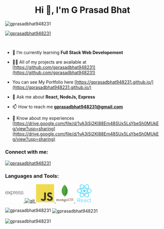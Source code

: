 <h1 align="center">Hi 👋, I'm G Prasad Bhat</h1>
<p align="left"> <img src="https://komarev.com/ghpvc/?username=gprasadbhat948231&label=Profile%20views&color=0e75b6&style=flat" alt="gprasadbhat948231" /> </p>

<p align="left"> <a href="https://github.com/ryo-ma/github-profile-trophy"><img src="https://github-profile-trophy.vercel.app/?username=gprasadbhat948231" alt="gprasadbhat948231" /></a> </p>

<p align="left"> <a href="https://twitter.com/" target="blank"><img src="https://img.shields.io/twitter/follow/?logo=twitter&style=for-the-badge" alt="" /></a> </p>

- 🌱 I’m currently learning **Full Stack Web Developement**

- 👨‍💻 All of my projects are available at [https://github.com/gprasadbhat948231](https://github.com/gprasadbhat948231)

- You can see My Portfolio here [https://gprasadbhat948231.github.io/](https://gprasadbhat948231.github.io/)

- 💬 Ask me about **React, NodeJs, Express**

- 📫 How to reach me **gprasadbhat948231@gmail.com**

- 📄 Know about my experiences [https://drive.google.com/file/d/1vA3jSj2Kl88Em48SUx5LsYbeSh0MUkEg/view?usp=sharing](https://drive.google.com/file/d/1vA3jSj2Kl88Em48SUx5LsYbeSh0MUkEg/view?usp=sharing)

<h3 align="left">Connect with me:</h3>
<p align="left">
<a href="https://www.linkedin.com/in/g-prasad-bhat-1b1345155/" target="blank"><img align="center" src="https://raw.githubusercontent.com/rahuldkjain/github-profile-readme-generator/master/src/images/icons/Social/linked-in-alt.svg" alt="gprasadbhat948231" height="30" width="40" /></a>
</p>

<h3 align="left">Languages and Tools:</h3>
<p align="left"> <a href="https://expressjs.com" target="_blank" rel="noreferrer"> <img src="https://raw.githubusercontent.com/devicons/devicon/master/icons/express/express-original-wordmark.svg" alt="express" width="60" height="60"/> </a> <a href="https://git-scm.com/" target="_blank" rel="noreferrer"> <img src="https://www.vectorlogo.zone/logos/git-scm/git-scm-icon.svg" alt="git" width="60" height="60"/> </a> <a href="https://developer.mozilla.org/en-US/docs/Web/JavaScript" target="_blank" rel="noreferrer"> <img src="https://raw.githubusercontent.com/devicons/devicon/master/icons/javascript/javascript-original.svg" alt="javascript" width="60" height="60"/> </a>  <a href="https://www.mongodb.com/" target="_blank" rel="noreferrer"> <img src="https://raw.githubusercontent.com/devicons/devicon/master/icons/mongodb/mongodb-original-wordmark.svg" alt="mongodb" width="60" height="60"/> </a> <a href="https://reactjs.org/" target="_blank" rel="noreferrer"> <img src="https://raw.githubusercontent.com/devicons/devicon/master/icons/react/react-original-wordmark.svg" alt="react" width="60" height="60"/> </a> </p>

<p><img align="left" src="https://github-readme-stats.vercel.app/api/top-langs?username=gprasadbhat948231&show_icons=true&locale=en&layout=compact" alt="gprasadbhat948231" /></p>

<p>&nbsp;<img align="center" src="https://github-readme-stats.vercel.app/api?username=gprasadbhat948231&show_icons=true&locale=en" alt="gprasadbhat948231" /></p>

<p><img align="center" src="https://github-readme-streak-stats.herokuapp.com/?user=gprasadbhat948231&" alt="gprasadbhat948231" /></p>

